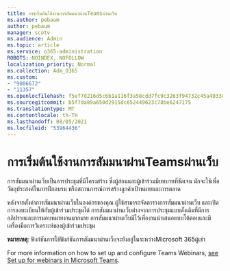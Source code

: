 ```yaml
---
title: การเริ่มต้นใช้งานการสัมมนาผ่านTeamsผ่านเว็บ
ms.author: pebaum
author: pebaum
manager: scotv
ms.audience: Admin
ms.topic: article
ms.service: o365-administration
ROBOTS: NOINDEX, NOFOLLOW
localization_priority: Normal
ms.collection: Adm_O365
ms.custom:
- "9006672"
- "11357"
ms.openlocfilehash: f5ef7d216d5c6b1a116f3a58cdd7fc9c3263f94732c45a403381b987381be37b
ms.sourcegitcommit: b5f7da89a650d2915dc652449623c78be6247175
ms.translationtype: MT
ms.contentlocale: th-TH
ms.lasthandoff: 08/05/2021
ms.locfileid: "53964436"
---
```

# <a name="getting-started-with-teams-webinars"></a>การเริ่มต้นใช้งานการสัมมนาผ่านTeamsผ่านเว็บ

การสัมมนาผ่านเว็บเป็นการประชุมที่มีโครงสร้าง ซึ่งผู้สอนและผู้เข้าร่วมมีบทบาทที่ชัดเจน มักจะใช้เพื่อวัตถุประสงค์ในการฝึกอบรม หรือสถานการณ์การสร้างลูกค้าเป้าหมายและการตลาด

หลังจากตั้งค่าการสัมมนาผ่านเว็บในองค์กรของคุณ ผู้ใช้สามารถจัดตารางการสัมมนาผ่านเว็บ และเปิดการลงทะเบียนให้กับผู้เข้าร่วมประชุมได้ การสัมมนาผ่านเว็บต่างจากการประชุมแบบดั้งเดิมที่มีการอภิปรายและการมอบหมายงานมากมาย การสัมมนาผ่านเว็บมีไว้เพื่องานนําเสนอแบบโต้ตอบและมีเครื่องมือการวิเคราะห์ของผู้เข้าร่วมประชุม

**หมายเหตุ**: ฟังก์ชันการใช้ฟังก์ชันการสัมมนาผ่านเว็บจะยังอยู่ในระหว่างMicrosoft 365ผู้เช่า 

For more information on how to set up and configure Teams Webinars, [see Set up for webinars in Microsoft Teams](/microsoftteams/set-up-webinars).